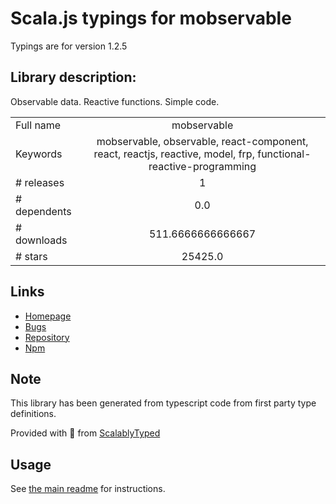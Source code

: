 
# Scala.js typings for mobservable

Typings are for version 1.2.5

## Library description:
Observable data. Reactive functions. Simple code.

|                    |                 |
| ------------------ | :-------------: |
| Full name          | mobservable |
| Keywords           | mobservable, observable, react-component, react, reactjs, reactive, model, frp, functional-reactive-programming |
| # releases         | 1 |
| # dependents       | 0.0 |
| # downloads        | 511.6666666666667 |
| # stars            | 25425.0 |

## Links
- [Homepage](https://github.com/mweststrate/mobservable#readme)
- [Bugs](https://github.com/mweststrate/mobservable/issues)
- [Repository](https://github.com/mweststrate/mobservable)
- [Npm](https://www.npmjs.com/package/mobservable)
    


## Note
This library has been generated from typescript code from first party type definitions.

Provided with :purple_heart: from [ScalablyTyped](https://github.com/oyvindberg/ScalablyTyped)

## Usage
See [the main readme](../../readme.md) for instructions.


